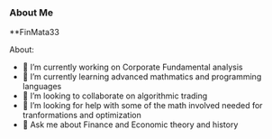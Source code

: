 ### About Me


**FinMata33

About:

- 🔭 I’m currently working on Corporate Fundamental analysis
- 🌱 I’m currently learning advanced mathmatics and programming languages
- 👯 I’m looking to collaborate on algorithmic trading 
- 🤔 I’m looking for help with some of the math involved needed for tranformations and optimization
- 💬 Ask me about Finance and Economic theory and history


